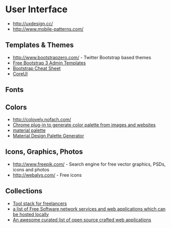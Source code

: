 # User Interface

- http://uxdesign.cc/
- http://www.mobile-patterns.com/

## Templates & Themes
- http://www.bootstrapzero.com/ - Twitter Bootstrap based themes
- [Free Bootstrap 3 Admin Templates](https://colorlib.com/wp/free-bootstrap-admin-dashboard-templates/)
- [Bootstrap Cheat Sheet](http://hackerthemes.com/bootstrap-cheatsheet/)
- [CoreUI](http://coreui.io)

## Fonts
## Colors

- http://colovely.nofach.com/
- [Chrome plug-in to generate color palette from images and websites](https://chrome.google.com/webstore/detail/palette-creator/oolpphfmdmjbojolagcbgdemojhcnlod)
- [material palette](https://www.materialpalette.com/) 
- [Material Design Palette Generator](http://mcg.mbitson.com/#/)

## Icons, Graphics, Photos

- http://www.freepik.com/ - Search engine for free vector graphics, PSDs, icons and photos
- http://webalys.com/ - Free icons

## Collections

- [Tool stack for freelancers](https://www.hellobonsai.com/best-freelance-tools)
- [a list of Free Software network services and web applications which can be hosted locally](https://github.com/Kickball/awesome-selfhosted)
- [An awesome curated list of open source crafted web applications](https://github.com/unicodeveloper/awesome-opensource-webapps)

